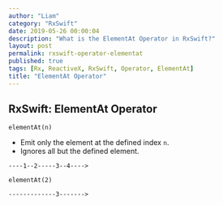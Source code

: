 ```yaml
---
author: "Liam"
category: "RxSwift"
date: 2019-05-26 00:00:04
description: "What is the ElementAt Operator in RxSwift?"
layout: post
permalink: rxswift-operator-elementat
published: true
tags: [Rx, ReactiveX, RxSwift, Operator, ElementAt]
title: "ElementAt Operator"
---
```


## RxSwift: ElementAt Operator

`elementAt(n)`

- Emit only the element at the defined index `n`.
- Ignores all but the defined element.

```
----1--2-----3--4---->

elementAt(2)

-------------3------->
```
